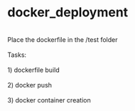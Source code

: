 # docker_deployment

<br>Place the dockerfile in the /test folder</br>
<br>Tasks:</br>
<br>1) dockerfile build</br>
<br>2) docker push</br>
<br>3) docker container creation</br>

